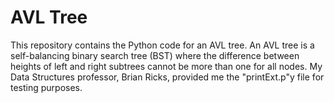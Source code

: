 # AVL Tree
This repository contains the Python code for an AVL tree. An AVL tree is a self-balancing binary search tree (BST) where the difference between heights of left and right subtrees cannot be more than one for all nodes. My Data Structures professor, Brian Ricks, provided me the "printExt.p"y file for testing purposes.
